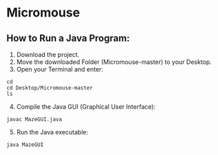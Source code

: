 # Micromouse

## How to Run a Java Program:
    
1.  Download the project.
2.  Move the downloaded Folder (Micromouse-master) to your Desktop.
3.  Open your Terminal and enter:
```
cd 
cd Desktop/Micromouse-master
ls
```
4. Compile the Java GUI (Graphical User Interface):
```
javac MazeGUI.java
```
5. Run the Java executable:
```
java MazeGUI
```
